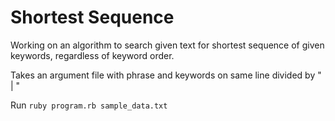 Shortest Sequence
=================

Working on an algorithm to search given text for shortest sequence of given keywords, regardless of keyword order.

Takes an argument file with phrase and keywords on same line divided by " | "

Run `ruby program.rb sample_data.txt`